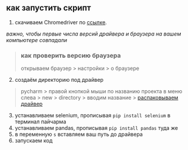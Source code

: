 ## как запустить скрипт
1. скачиваем Chromedriver по [ссылке](https://chromedriver.storage.googleapis.com/index.html). 

*важно, чтобы первые числа версий драйвера и браузера на вашем компьютере совпадали*

>### как проверить версию браузера
> 
> открываем браузер > настройки > о браузере

2. создаём директорию под драйвер
>pycharm > правой кнопкой мыши по названию проекта в меню слева > new > directory > 
> вводим название > [распаковываем драйвер](https://selenium-python.com/install-chromedriver-chrome#:~:text=%D0%A3%D1%81%D1%82%D0%B0%D0%BD%D0%BE%D0%B2%D0%BA%D0%B0%20ChromeDriver%20%D0%BF%D0%BE%D0%B4%20Linux%2C%20Windows%20%D0%B8%20Mac)
3. устанавливаем selenium, прописывая `pip install selenium` в терминал пайчарма
4. устанавливаем pandas, прописывая `pip install pandas` туда же
5. в переменную `s` вставляем ваш путь до драйвера
6. запускаем код

